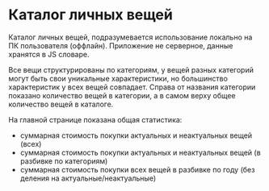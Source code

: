 # Каталог личных вещей

Каталог личных вещей, подразумевается использование локально на ПК пользователя (оффлайн). Приложение не серверное,
данные хранятся в JS словаре.  

Все вещи структурированы по категориям, у вещей разных категорий могут быть свои уникальные характеристики, но большинство
характеристик у всех вещей совпадает. Справа от названия категории показано количество вещей в категории, а в самом верху
общее количество вещей в каталоге.  

На главной странице показана общая статистика:  
- суммарная стоимость покупки актуальных и неактуальных вещей (всех)
- суммарная стоимость покупки актуальных и неактуальных вещей (в разбивке по категориям)  
- суммарная стоимость покупки всех вещей в разбивке по году (без деления на актуальные/неактуальные)